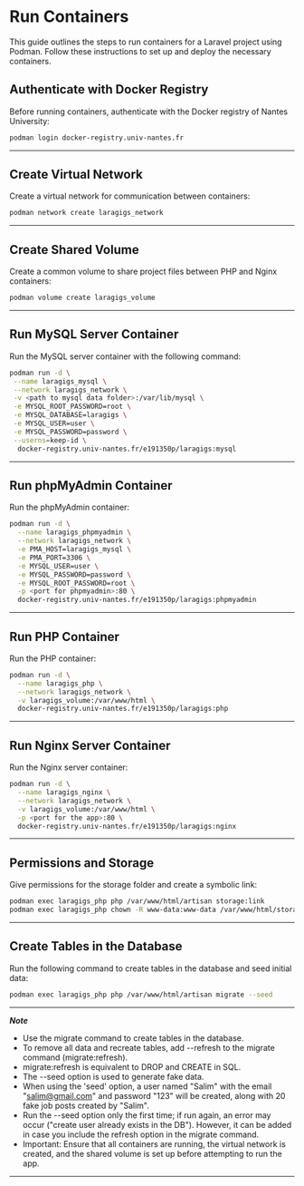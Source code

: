 # Run Containers

This guide outlines the steps to run containers for a Laravel project using Podman. Follow these instructions to set up and deploy the necessary containers.

## Authenticate with Docker Registry

Before running containers, authenticate with the Docker registry of Nantes University:

```bash
podman login docker-registry.univ-nantes.fr
```

---

## Create Virtual Network

Create a virtual network for communication between containers:

```bash
podman network create laragigs_network
```

---

## Create Shared Volume

Create a common volume to share project files between PHP and Nginx containers:

```bash
podman volume create laragigs_volume
```

---

## Run MySQL Server Container

Run the MySQL server container with the following command:

```bash
podman run -d \
 --name laragigs_mysql \
 --network laragigs_network \
 -v <path to mysql data folder>:/var/lib/mysql \
 -e MYSQL_ROOT_PASSWORD=root \
 -e MYSQL_DATABASE=laragigs \
 -e MYSQL_USER=user \
 -e MYSQL_PASSWORD=password \
 --userns=keep-id \
  docker-registry.univ-nantes.fr/e191350p/laragigs:mysql
```

---

## Run phpMyAdmin Container

Run the phpMyAdmin container:

```bash
podman run -d \
  --name laragigs_phpmyadmin \
  --network laragigs_network \
  -e PMA_HOST=laragigs_mysql \
  -e PMA_PORT=3306 \
  -e MYSQL_USER=user \
  -e MYSQL_PASSWORD=password \
  -e MYSQL_ROOT_PASSWORD=root \
  -p <port for phpmyadmin>:80 \
  docker-registry.univ-nantes.fr/e191350p/laragigs:phpmyadmin
```

---

## Run PHP Container

Run the PHP container:

```bash
podman run -d \
  --name laragigs_php \
  --network laragigs_network \
  -v laragigs_volume:/var/www/html \
  docker-registry.univ-nantes.fr/e191350p/laragigs:php
```

---

## Run Nginx Server Container

Run the Nginx server container:

```bash
podman run -d \
  --name laragigs_nginx \
  --network laragigs_network \
  -v laragigs_volume:/var/www/html \
  -p <port for the app>:80 \
  docker-registry.univ-nantes.fr/e191350p/laragigs:nginx
```

---

## Permissions and Storage

Give permissions for the storage folder and create a symbolic link:

```bash
podman exec laragigs_php php /var/www/html/artisan storage:link
podman exec laragigs_php chown -R www-data:www-data /var/www/html/storage
```

---

## Create Tables in the Database

Run the following command to create tables in the database and seed initial data:

```bash
podman exec laragigs_php php /var/www/html/artisan migrate --seed
```

---

**_Note_**

-   Use the migrate command to create tables in the database.
-   To remove all data and recreate tables, add --refresh to the migrate command (migrate:refresh).
-   migrate:refresh is equivalent to DROP and CREATE in SQL.
-   The --seed option is used to generate fake data.
-   When using the 'seed' option, a user named "Salim" with the email "salim@gmail.com" and password "123" will be created, along with 20 fake job posts created by "Salim".
-   Run the --seed option only the first time; if run again, an error may occur ("create user already exists in the DB"). However, it can be added in case you include the refresh option in the migrate command.
-   Important: Ensure that all containers are running, the virtual network is created, and the shared volume is set up before attempting to run the app.

---
